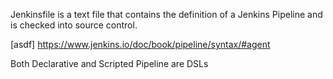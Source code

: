  Jenkinsfile is a text file that contains the definition of a Jenkins Pipeline and is checked into source control.
 
 [asdf] https://www.jenkins.io/doc/book/pipeline/syntax/#agent

Both Declarative and Scripted Pipeline are DSLs